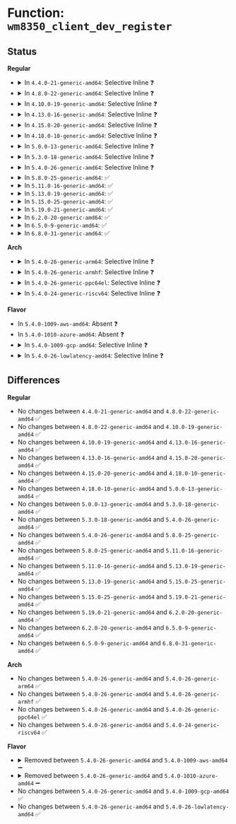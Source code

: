 # Function: <code>wm8350_client_dev_register</code>

## Status
<b>Regular</b>
<ul>
<li>
<details>
<summary>In <code>4.4.0-21-generic-amd64</code>: Selective Inline ❓</summary>

```c
void wm8350_client_dev_register(struct wm8350 * wm8350, const char * name, struct platform_device * * pdev)
```

```json
{
  "name": "wm8350_client_dev_register",
  "collision_type": "Unique Static",
  "inline_type": "Selective",
  "funcs": [
    {
      "addr": 18446744071584630304,
      "name": "wm8350_client_dev_register",
      "external": false,
      "loc": "drivers/mfd/wm8350-core.c:254",
      "file": "drivers/mfd/wm8350-core.c",
      "inline": "not declared, inlined",
      "caller_inline": [],
      "caller_func": [
        "drivers/mfd/wm8350-core.c:wm8350_device_init",
        "drivers/mfd/wm8350-core.c:wm8350_device_init",
        "drivers/mfd/wm8350-core.c:wm8350_device_init",
        "drivers/mfd/wm8350-core.c:wm8350_device_init",
        "drivers/mfd/wm8350-core.c:wm8350_device_init",
        "drivers/mfd/wm8350-core.c:wm8350_device_init"
      ]
    }
  ],
  "symbols": [
    {
      "addr": 18446744071584630304,
      "name": "wm8350_client_dev_register",
      "section": ".text",
      "bind": "STB_LOCAL",
      "size": 143
    }
  ]
}
```
</details>
</li>
<li>
<details>
<summary>In <code>4.8.0-22-generic-amd64</code>: Selective Inline ❓</summary>

```c
void wm8350_client_dev_register(struct wm8350 * wm8350, const char * name, struct platform_device * * pdev)
```

```json
{
  "name": "wm8350_client_dev_register",
  "collision_type": "Unique Static",
  "inline_type": "Selective",
  "funcs": [
    {
      "addr": 18446744071584982800,
      "name": "wm8350_client_dev_register",
      "external": false,
      "loc": "drivers/mfd/wm8350-core.c:254",
      "file": "drivers/mfd/wm8350-core.c",
      "inline": "not declared, inlined",
      "caller_inline": [],
      "caller_func": [
        "drivers/mfd/wm8350-core.c:wm8350_device_init",
        "drivers/mfd/wm8350-core.c:wm8350_device_init",
        "drivers/mfd/wm8350-core.c:wm8350_device_init",
        "drivers/mfd/wm8350-core.c:wm8350_device_init",
        "drivers/mfd/wm8350-core.c:wm8350_device_init",
        "drivers/mfd/wm8350-core.c:wm8350_device_init"
      ]
    }
  ],
  "symbols": [
    {
      "addr": 18446744071584982800,
      "name": "wm8350_client_dev_register",
      "section": ".text",
      "bind": "STB_LOCAL",
      "size": 143
    }
  ]
}
```
</details>
</li>
<li>
<details>
<summary>In <code>4.10.0-19-generic-amd64</code>: Selective Inline ❓</summary>

```c
void wm8350_client_dev_register(struct wm8350 * wm8350, const char * name, struct platform_device * * pdev)
```

```json
{
  "name": "wm8350_client_dev_register",
  "collision_type": "Unique Static",
  "inline_type": "Selective",
  "funcs": [
    {
      "addr": 18446744071585166336,
      "name": "wm8350_client_dev_register",
      "external": false,
      "loc": "drivers/mfd/wm8350-core.c:254",
      "file": "drivers/mfd/wm8350-core.c",
      "inline": "not declared, inlined",
      "caller_inline": [],
      "caller_func": [
        "drivers/mfd/wm8350-core.c:wm8350_device_init",
        "drivers/mfd/wm8350-core.c:wm8350_device_init",
        "drivers/mfd/wm8350-core.c:wm8350_device_init",
        "drivers/mfd/wm8350-core.c:wm8350_device_init",
        "drivers/mfd/wm8350-core.c:wm8350_device_init",
        "drivers/mfd/wm8350-core.c:wm8350_device_init"
      ]
    }
  ],
  "symbols": [
    {
      "addr": 18446744071585166336,
      "name": "wm8350_client_dev_register",
      "section": ".text",
      "bind": "STB_LOCAL",
      "size": 143
    }
  ]
}
```
</details>
</li>
<li>
<details>
<summary>In <code>4.13.0-16-generic-amd64</code>: Selective Inline ❓</summary>

```c
void wm8350_client_dev_register(struct wm8350 * wm8350, const char * name, struct platform_device * * pdev)
```

```json
{
  "name": "wm8350_client_dev_register",
  "collision_type": "Unique Static",
  "inline_type": "Selective",
  "funcs": [
    {
      "addr": 18446744071585248000,
      "name": "wm8350_client_dev_register",
      "external": false,
      "loc": "drivers/mfd/wm8350-core.c:254",
      "file": "drivers/mfd/wm8350-core.c",
      "inline": "not declared, inlined",
      "caller_inline": [],
      "caller_func": [
        "drivers/mfd/wm8350-core.c:wm8350_device_init",
        "drivers/mfd/wm8350-core.c:wm8350_device_init",
        "drivers/mfd/wm8350-core.c:wm8350_device_init",
        "drivers/mfd/wm8350-core.c:wm8350_device_init",
        "drivers/mfd/wm8350-core.c:wm8350_device_init",
        "drivers/mfd/wm8350-core.c:wm8350_device_init"
      ]
    }
  ],
  "symbols": [
    {
      "addr": 18446744071585248000,
      "name": "wm8350_client_dev_register",
      "section": ".text",
      "bind": "STB_LOCAL",
      "size": 150
    }
  ]
}
```
</details>
</li>
<li>
<details>
<summary>In <code>4.15.0-20-generic-amd64</code>: Selective Inline ❓</summary>

```c
void wm8350_client_dev_register(struct wm8350 * wm8350, const char * name, struct platform_device * * pdev)
```

```json
{
  "name": "wm8350_client_dev_register",
  "collision_type": "Unique Static",
  "inline_type": "Selective",
  "funcs": [
    {
      "addr": 18446744071585675744,
      "name": "wm8350_client_dev_register",
      "external": false,
      "loc": "drivers/mfd/wm8350-core.c:254",
      "file": "drivers/mfd/wm8350-core.c",
      "inline": "not declared, inlined",
      "caller_inline": [],
      "caller_func": [
        "drivers/mfd/wm8350-core.c:wm8350_device_init",
        "drivers/mfd/wm8350-core.c:wm8350_device_init",
        "drivers/mfd/wm8350-core.c:wm8350_device_init",
        "drivers/mfd/wm8350-core.c:wm8350_device_init",
        "drivers/mfd/wm8350-core.c:wm8350_device_init",
        "drivers/mfd/wm8350-core.c:wm8350_device_init"
      ]
    }
  ],
  "symbols": [
    {
      "addr": 18446744071585675744,
      "name": "wm8350_client_dev_register",
      "section": ".text",
      "bind": "STB_LOCAL",
      "size": 150
    }
  ]
}
```
</details>
</li>
<li>
<details>
<summary>In <code>4.18.0-10-generic-amd64</code>: Selective Inline ❓</summary>

```c
void wm8350_client_dev_register(struct wm8350 * wm8350, const char * name, struct platform_device * * pdev)
```

```json
{
  "name": "wm8350_client_dev_register",
  "collision_type": "Unique Static",
  "inline_type": "Selective",
  "funcs": [
    {
      "addr": 18446744071585921696,
      "name": "wm8350_client_dev_register",
      "external": false,
      "loc": "drivers/mfd/wm8350-core.c:254",
      "file": "drivers/mfd/wm8350-core.c",
      "inline": "not declared, inlined",
      "caller_inline": [],
      "caller_func": [
        "drivers/mfd/wm8350-core.c:wm8350_device_init",
        "drivers/mfd/wm8350-core.c:wm8350_device_init",
        "drivers/mfd/wm8350-core.c:wm8350_device_init",
        "drivers/mfd/wm8350-core.c:wm8350_device_init",
        "drivers/mfd/wm8350-core.c:wm8350_device_init",
        "drivers/mfd/wm8350-core.c:wm8350_device_init"
      ]
    }
  ],
  "symbols": [
    {
      "addr": 18446744071585921696,
      "name": "wm8350_client_dev_register",
      "section": ".text",
      "bind": "STB_LOCAL",
      "size": 150
    }
  ]
}
```
</details>
</li>
<li>
<details>
<summary>In <code>5.0.0-13-generic-amd64</code>: Selective Inline ❓</summary>

```c
void wm8350_client_dev_register(struct wm8350 * wm8350, const char * name, struct platform_device * * pdev)
```

```json
{
  "name": "wm8350_client_dev_register",
  "collision_type": "Unique Static",
  "inline_type": "Selective",
  "funcs": [
    {
      "addr": 18446744071586057840,
      "name": "wm8350_client_dev_register",
      "external": false,
      "loc": "drivers/mfd/wm8350-core.c:254",
      "file": "drivers/mfd/wm8350-core.c",
      "inline": "not declared, inlined",
      "caller_inline": [],
      "caller_func": [
        "drivers/mfd/wm8350-core.c:wm8350_device_init",
        "drivers/mfd/wm8350-core.c:wm8350_device_init",
        "drivers/mfd/wm8350-core.c:wm8350_device_init",
        "drivers/mfd/wm8350-core.c:wm8350_device_init",
        "drivers/mfd/wm8350-core.c:wm8350_device_init",
        "drivers/mfd/wm8350-core.c:wm8350_device_init"
      ]
    }
  ],
  "symbols": [
    {
      "addr": 18446744071586057840,
      "name": "wm8350_client_dev_register",
      "section": ".text",
      "bind": "STB_LOCAL",
      "size": 150
    }
  ]
}
```
</details>
</li>
<li>
<details>
<summary>In <code>5.3.0-18-generic-amd64</code>: Selective Inline ❓</summary>

```c
void wm8350_client_dev_register(struct wm8350 * wm8350, const char * name, struct platform_device * * pdev)
```

```json
{
  "name": "wm8350_client_dev_register",
  "collision_type": "Unique Static",
  "inline_type": "Selective",
  "funcs": [
    {
      "addr": 18446744071586293144,
      "name": "wm8350_client_dev_register",
      "external": false,
      "loc": "drivers/mfd/wm8350-core.c:250",
      "file": "drivers/mfd/wm8350-core.c",
      "inline": "not declared, inlined",
      "caller_inline": [],
      "caller_func": [
        "drivers/mfd/wm8350-core.c:wm8350_device_init",
        "drivers/mfd/wm8350-core.c:wm8350_device_init",
        "drivers/mfd/wm8350-core.c:wm8350_device_init",
        "drivers/mfd/wm8350-core.c:wm8350_device_init",
        "drivers/mfd/wm8350-core.c:wm8350_device_init",
        "drivers/mfd/wm8350-core.c:wm8350_device_init"
      ]
    }
  ],
  "symbols": [
    {
      "addr": 18446744071586293144,
      "name": "wm8350_client_dev_register",
      "section": ".text",
      "bind": "STB_LOCAL",
      "size": 136
    }
  ]
}
```
</details>
</li>
<li>
<details>
<summary>In <code>5.4.0-26-generic-amd64</code>: Selective Inline ❓</summary>

```c
void wm8350_client_dev_register(struct wm8350 * wm8350, const char * name, struct platform_device * * pdev)
```

```json
{
  "name": "wm8350_client_dev_register",
  "collision_type": "Unique Static",
  "inline_type": "Selective",
  "funcs": [
    {
      "addr": 18446744071586441352,
      "name": "wm8350_client_dev_register",
      "external": false,
      "loc": "drivers/mfd/wm8350-core.c:250",
      "file": "drivers/mfd/wm8350-core.c",
      "inline": "not declared, inlined",
      "caller_inline": [],
      "caller_func": [
        "drivers/mfd/wm8350-core.c:wm8350_device_init",
        "drivers/mfd/wm8350-core.c:wm8350_device_init",
        "drivers/mfd/wm8350-core.c:wm8350_device_init",
        "drivers/mfd/wm8350-core.c:wm8350_device_init",
        "drivers/mfd/wm8350-core.c:wm8350_device_init",
        "drivers/mfd/wm8350-core.c:wm8350_device_init"
      ]
    }
  ],
  "symbols": [
    {
      "addr": 18446744071586441352,
      "name": "wm8350_client_dev_register",
      "section": ".text",
      "bind": "STB_LOCAL",
      "size": 136
    }
  ]
}
```
</details>
</li>
<li>
<details>
<summary>In <code>5.8.0-25-generic-amd64</code>: ✅</summary>

```c
void wm8350_client_dev_register(struct wm8350 * wm8350, const char * name, struct platform_device * * pdev)
```

```json
{
  "name": "wm8350_client_dev_register",
  "collision_type": "Unique Static",
  "inline_type": "No",
  "funcs": [
    {
      "addr": 18446744071587217904,
      "name": "wm8350_client_dev_register",
      "external": false,
      "loc": "drivers/mfd/wm8350-core.c:250",
      "file": "drivers/mfd/wm8350-core.c",
      "inline": "seen, unknown",
      "caller_inline": [],
      "caller_func": [
        "drivers/mfd/wm8350-core.c:wm8350_device_init",
        "drivers/mfd/wm8350-core.c:wm8350_device_init",
        "drivers/mfd/wm8350-core.c:wm8350_device_init",
        "drivers/mfd/wm8350-core.c:wm8350_device_init",
        "drivers/mfd/wm8350-core.c:wm8350_device_init",
        "drivers/mfd/wm8350-core.c:wm8350_device_init"
      ]
    }
  ],
  "symbols": [
    {
      "addr": 18446744071587217904,
      "name": "wm8350_client_dev_register",
      "section": ".text",
      "bind": "STB_LOCAL",
      "size": 136
    }
  ]
}
```
</details>
</li>
<li>
<details>
<summary>In <code>5.11.0-16-generic-amd64</code>: ✅</summary>

```c
void wm8350_client_dev_register(struct wm8350 * wm8350, const char * name, struct platform_device * * pdev)
```

```json
{
  "name": "wm8350_client_dev_register",
  "collision_type": "Unique Static",
  "inline_type": "No",
  "funcs": [
    {
      "addr": 18446744071591502740,
      "name": "wm8350_client_dev_register",
      "external": false,
      "loc": "drivers/mfd/wm8350-core.c:254",
      "file": "drivers/mfd/wm8350-core.c",
      "inline": "seen, unknown",
      "caller_inline": [],
      "caller_func": [
        "drivers/mfd/wm8350-core.c:wm8350_device_init",
        "drivers/mfd/wm8350-core.c:wm8350_device_init",
        "drivers/mfd/wm8350-core.c:wm8350_device_init",
        "drivers/mfd/wm8350-core.c:wm8350_device_init",
        "drivers/mfd/wm8350-core.c:wm8350_device_init",
        "drivers/mfd/wm8350-core.c:wm8350_device_init"
      ]
    }
  ],
  "symbols": [
    {
      "addr": 18446744071591502740,
      "name": "wm8350_client_dev_register",
      "section": ".text",
      "bind": "STB_LOCAL",
      "size": 136
    }
  ]
}
```
</details>
</li>
<li>
<details>
<summary>In <code>5.13.0-19-generic-amd64</code>: ✅</summary>

```c
void wm8350_client_dev_register(struct wm8350 * wm8350, const char * name, struct platform_device * * pdev)
```

```json
{
  "name": "wm8350_client_dev_register",
  "collision_type": "Unique Static",
  "inline_type": "No",
  "funcs": [
    {
      "addr": 18446744071591445778,
      "name": "wm8350_client_dev_register",
      "external": false,
      "loc": "drivers/mfd/wm8350-core.c:254",
      "file": "drivers/mfd/wm8350-core.c",
      "inline": "seen, unknown",
      "caller_inline": [],
      "caller_func": [
        "drivers/mfd/wm8350-core.c:wm8350_device_init",
        "drivers/mfd/wm8350-core.c:wm8350_device_init",
        "drivers/mfd/wm8350-core.c:wm8350_device_init",
        "drivers/mfd/wm8350-core.c:wm8350_device_init",
        "drivers/mfd/wm8350-core.c:wm8350_device_init",
        "drivers/mfd/wm8350-core.c:wm8350_device_init"
      ]
    }
  ],
  "symbols": [
    {
      "addr": 18446744071591445778,
      "name": "wm8350_client_dev_register",
      "section": ".text",
      "bind": "STB_LOCAL",
      "size": 136
    }
  ]
}
```
</details>
</li>
<li>
<details>
<summary>In <code>5.15.0-25-generic-amd64</code>: ✅</summary>

```c
void wm8350_client_dev_register(struct wm8350 * wm8350, const char * name, struct platform_device * * pdev)
```

```json
{
  "name": "wm8350_client_dev_register",
  "collision_type": "Unique Static",
  "inline_type": "No",
  "funcs": [
    {
      "addr": 18446744071592506968,
      "name": "wm8350_client_dev_register",
      "external": false,
      "loc": "drivers/mfd/wm8350-core.c:254",
      "file": "drivers/mfd/wm8350-core.c",
      "inline": "seen, unknown",
      "caller_inline": [],
      "caller_func": [
        "drivers/mfd/wm8350-core.c:wm8350_device_init",
        "drivers/mfd/wm8350-core.c:wm8350_device_init",
        "drivers/mfd/wm8350-core.c:wm8350_device_init",
        "drivers/mfd/wm8350-core.c:wm8350_device_init",
        "drivers/mfd/wm8350-core.c:wm8350_device_init",
        "drivers/mfd/wm8350-core.c:wm8350_device_init"
      ]
    }
  ],
  "symbols": [
    {
      "addr": 18446744071592506968,
      "name": "wm8350_client_dev_register",
      "section": ".text",
      "bind": "STB_LOCAL",
      "size": 136
    }
  ]
}
```
</details>
</li>
<li>
<details>
<summary>In <code>5.19.0-21-generic-amd64</code>: ✅</summary>

```c
void wm8350_client_dev_register(struct wm8350 * wm8350, const char * name, struct platform_device * * pdev)
```

```json
{
  "name": "wm8350_client_dev_register",
  "collision_type": "Unique Static",
  "inline_type": "No",
  "funcs": [
    {
      "addr": 18446744071594377043,
      "name": "wm8350_client_dev_register",
      "external": false,
      "loc": "drivers/mfd/wm8350-core.c:254",
      "file": "drivers/mfd/wm8350-core.c",
      "inline": "seen, unknown",
      "caller_inline": [],
      "caller_func": [
        "drivers/mfd/wm8350-core.c:wm8350_device_init",
        "drivers/mfd/wm8350-core.c:wm8350_device_init",
        "drivers/mfd/wm8350-core.c:wm8350_device_init",
        "drivers/mfd/wm8350-core.c:wm8350_device_init",
        "drivers/mfd/wm8350-core.c:wm8350_device_init",
        "drivers/mfd/wm8350-core.c:wm8350_device_init"
      ]
    }
  ],
  "symbols": [
    {
      "addr": 18446744071594377043,
      "name": "wm8350_client_dev_register",
      "section": ".text",
      "bind": "STB_LOCAL",
      "size": 148
    }
  ]
}
```
</details>
</li>
<li>
<details>
<summary>In <code>6.2.0-20-generic-amd64</code>: ✅</summary>

```c
void wm8350_client_dev_register(struct wm8350 * wm8350, const char * name, struct platform_device * * pdev)
```

```json
{
  "name": "wm8350_client_dev_register",
  "collision_type": "Unique Static",
  "inline_type": "No",
  "funcs": [
    {
      "addr": 18446744071590617424,
      "name": "wm8350_client_dev_register",
      "external": false,
      "loc": "drivers/mfd/wm8350-core.c:254",
      "file": "drivers/mfd/wm8350-core.c",
      "inline": "seen, unknown",
      "caller_inline": [],
      "caller_func": [
        "drivers/mfd/wm8350-core.c:wm8350_device_init",
        "drivers/mfd/wm8350-core.c:wm8350_device_init",
        "drivers/mfd/wm8350-core.c:wm8350_device_init",
        "drivers/mfd/wm8350-core.c:wm8350_device_init",
        "drivers/mfd/wm8350-core.c:wm8350_device_init",
        "drivers/mfd/wm8350-core.c:wm8350_device_init"
      ]
    }
  ],
  "symbols": [
    {
      "addr": 18446744071590617424,
      "name": "wm8350_client_dev_register",
      "section": ".text",
      "bind": "STB_LOCAL",
      "size": 192
    }
  ]
}
```
</details>
</li>
<li>
<details>
<summary>In <code>6.5.0-9-generic-amd64</code>: ✅</summary>

```c
void wm8350_client_dev_register(struct wm8350 * wm8350, const char * name, struct platform_device * * pdev)
```

```json
{
  "name": "wm8350_client_dev_register",
  "collision_type": "Unique Static",
  "inline_type": "No",
  "funcs": [
    {
      "addr": 18446744071590958512,
      "name": "wm8350_client_dev_register",
      "external": false,
      "loc": "drivers/mfd/wm8350-core.c:254",
      "file": "drivers/mfd/wm8350-core.c",
      "inline": "seen, unknown",
      "caller_inline": [],
      "caller_func": [
        "drivers/mfd/wm8350-core.c:wm8350_device_init",
        "drivers/mfd/wm8350-core.c:wm8350_device_init",
        "drivers/mfd/wm8350-core.c:wm8350_device_init",
        "drivers/mfd/wm8350-core.c:wm8350_device_init",
        "drivers/mfd/wm8350-core.c:wm8350_device_init",
        "drivers/mfd/wm8350-core.c:wm8350_device_init"
      ]
    }
  ],
  "symbols": [
    {
      "addr": 18446744071590958512,
      "name": "wm8350_client_dev_register",
      "section": ".text",
      "bind": "STB_LOCAL",
      "size": 192
    }
  ]
}
```
</details>
</li>
<li>
<details>
<summary>In <code>6.8.0-31-generic-amd64</code>: ✅</summary>

```c
void wm8350_client_dev_register(struct wm8350 * wm8350, const char * name, struct platform_device * * pdev)
```

```json
{
  "name": "wm8350_client_dev_register",
  "collision_type": "Unique Static",
  "inline_type": "No",
  "funcs": [
    {
      "addr": 18446744071591302352,
      "name": "wm8350_client_dev_register",
      "external": false,
      "loc": "drivers/mfd/wm8350-core.c:254",
      "file": "drivers/mfd/wm8350-core.c",
      "inline": "seen, unknown",
      "caller_inline": [],
      "caller_func": [
        "drivers/mfd/wm8350-core.c:wm8350_device_init",
        "drivers/mfd/wm8350-core.c:wm8350_device_init",
        "drivers/mfd/wm8350-core.c:wm8350_device_init",
        "drivers/mfd/wm8350-core.c:wm8350_device_init",
        "drivers/mfd/wm8350-core.c:wm8350_device_init",
        "drivers/mfd/wm8350-core.c:wm8350_device_init"
      ]
    }
  ],
  "symbols": [
    {
      "addr": 18446744071591302352,
      "name": "wm8350_client_dev_register",
      "section": ".text",
      "bind": "STB_LOCAL",
      "size": 192
    }
  ]
}
```
</details>
</li>
</ul>
<b>Arch</b>
<ul>
<li>
<details>
<summary>In <code>5.4.0-26-generic-arm64</code>: Selective Inline ❓</summary>

```c
void wm8350_client_dev_register(struct wm8350 * wm8350, const char * name, struct platform_device * * pdev)
```

```json
{
  "name": "wm8350_client_dev_register",
  "collision_type": "Unique Static",
  "inline_type": "Selective",
  "funcs": [
    {
      "addr": 18446603336499306344,
      "name": "wm8350_client_dev_register",
      "external": false,
      "loc": "drivers/mfd/wm8350-core.c:250",
      "file": "drivers/mfd/wm8350-core.c",
      "inline": "not declared, inlined",
      "caller_inline": [],
      "caller_func": [
        "drivers/mfd/wm8350-core.c:wm8350_device_init",
        "drivers/mfd/wm8350-core.c:wm8350_device_init",
        "drivers/mfd/wm8350-core.c:wm8350_device_init",
        "drivers/mfd/wm8350-core.c:wm8350_device_init",
        "drivers/mfd/wm8350-core.c:wm8350_device_init",
        "drivers/mfd/wm8350-core.c:wm8350_device_init"
      ]
    }
  ],
  "symbols": [
    {
      "addr": 18446603336499306344,
      "name": "wm8350_client_dev_register",
      "section": ".text",
      "bind": "STB_LOCAL",
      "size": 160
    }
  ]
}
```
</details>
</li>
<li>
<details>
<summary>In <code>5.4.0-26-generic-armhf</code>: Selective Inline ❓</summary>

```c
void wm8350_client_dev_register(struct wm8350 * wm8350, const char * name, struct platform_device * * pdev)
```

```json
{
  "name": "wm8350_client_dev_register",
  "collision_type": "Unique Static",
  "inline_type": "Selective",
  "funcs": [
    {
      "addr": 3231851052,
      "name": "wm8350_client_dev_register",
      "external": false,
      "loc": "drivers/mfd/wm8350-core.c:250",
      "file": "drivers/mfd/wm8350-core.c",
      "inline": "not declared, inlined",
      "caller_inline": [],
      "caller_func": [
        "drivers/mfd/wm8350-core.c:wm8350_device_init",
        "drivers/mfd/wm8350-core.c:wm8350_device_init",
        "drivers/mfd/wm8350-core.c:wm8350_device_init",
        "drivers/mfd/wm8350-core.c:wm8350_device_init",
        "drivers/mfd/wm8350-core.c:wm8350_device_init",
        "drivers/mfd/wm8350-core.c:wm8350_device_init"
      ]
    }
  ],
  "symbols": [
    {
      "addr": 3231851052,
      "name": "wm8350_client_dev_register",
      "section": ".text",
      "bind": "STB_LOCAL",
      "size": 152
    }
  ]
}
```
</details>
</li>
<li>
<details>
<summary>In <code>5.4.0-26-generic-ppc64el</code>: Selective Inline ❓</summary>

```c
void wm8350_client_dev_register(struct wm8350 * wm8350, const char * name, struct platform_device * * pdev)
```

```json
{
  "name": "wm8350_client_dev_register",
  "collision_type": "Unique Static",
  "inline_type": "Selective",
  "funcs": [
    {
      "addr": 13835058055292523240,
      "name": "wm8350_client_dev_register",
      "external": false,
      "loc": "drivers/mfd/wm8350-core.c:250",
      "file": "drivers/mfd/wm8350-core.c",
      "inline": "not declared, inlined",
      "caller_inline": [],
      "caller_func": [
        "drivers/mfd/wm8350-core.c:wm8350_device_init",
        "drivers/mfd/wm8350-core.c:wm8350_device_init",
        "drivers/mfd/wm8350-core.c:wm8350_device_init",
        "drivers/mfd/wm8350-core.c:wm8350_device_init",
        "drivers/mfd/wm8350-core.c:wm8350_device_init",
        "drivers/mfd/wm8350-core.c:wm8350_device_init"
      ]
    }
  ],
  "symbols": [
    {
      "addr": 13835058055292523240,
      "name": "wm8350_client_dev_register",
      "section": ".text",
      "bind": "STB_LOCAL",
      "size": 216
    }
  ]
}
```
</details>
</li>
<li>
<details>
<summary>In <code>5.4.0-24-generic-riscv64</code>: Selective Inline ❓</summary>

```c
void wm8350_client_dev_register(struct wm8350 * wm8350, const char * name, struct platform_device * * pdev)
```

```json
{
  "name": "wm8350_client_dev_register",
  "collision_type": "Unique Static",
  "inline_type": "Selective",
  "funcs": [
    {
      "addr": 18446743936276556446,
      "name": "wm8350_client_dev_register",
      "external": false,
      "loc": "drivers/mfd/wm8350-core.c:250",
      "file": "drivers/mfd/wm8350-core.c",
      "inline": "not declared, inlined",
      "caller_inline": [],
      "caller_func": [
        "drivers/mfd/wm8350-core.c:wm8350_device_init",
        "drivers/mfd/wm8350-core.c:wm8350_device_init",
        "drivers/mfd/wm8350-core.c:wm8350_device_init",
        "drivers/mfd/wm8350-core.c:wm8350_device_init",
        "drivers/mfd/wm8350-core.c:wm8350_device_init",
        "drivers/mfd/wm8350-core.c:wm8350_device_init"
      ]
    }
  ],
  "symbols": [
    {
      "addr": 18446743936276556446,
      "name": "wm8350_client_dev_register",
      "section": ".text",
      "bind": "STB_LOCAL",
      "size": 144
    }
  ]
}
```
</details>
</li>
</ul>
<b>Flavor</b>
<ul>
<li>
In <code>5.4.0-1009-aws-amd64</code>: Absent ❓
</li>
<li>
In <code>5.4.0-1010-azure-amd64</code>: Absent ❓
</li>
<li>
<details>
<summary>In <code>5.4.0-1009-gcp-amd64</code>: Selective Inline ❓</summary>

```c
void wm8350_client_dev_register(struct wm8350 * wm8350, const char * name, struct platform_device * * pdev)
```

```json
{
  "name": "wm8350_client_dev_register",
  "collision_type": "Unique Static",
  "inline_type": "Selective",
  "funcs": [
    {
      "addr": 18446744071586389320,
      "name": "wm8350_client_dev_register",
      "external": false,
      "loc": "drivers/mfd/wm8350-core.c:250",
      "file": "drivers/mfd/wm8350-core.c",
      "inline": "not declared, inlined",
      "caller_inline": [],
      "caller_func": [
        "drivers/mfd/wm8350-core.c:wm8350_device_init",
        "drivers/mfd/wm8350-core.c:wm8350_device_init",
        "drivers/mfd/wm8350-core.c:wm8350_device_init",
        "drivers/mfd/wm8350-core.c:wm8350_device_init",
        "drivers/mfd/wm8350-core.c:wm8350_device_init",
        "drivers/mfd/wm8350-core.c:wm8350_device_init"
      ]
    }
  ],
  "symbols": [
    {
      "addr": 18446744071586389320,
      "name": "wm8350_client_dev_register",
      "section": ".text",
      "bind": "STB_LOCAL",
      "size": 136
    }
  ]
}
```
</details>
</li>
<li>
<details>
<summary>In <code>5.4.0-26-lowlatency-amd64</code>: Selective Inline ❓</summary>

```c
void wm8350_client_dev_register(struct wm8350 * wm8350, const char * name, struct platform_device * * pdev)
```

```json
{
  "name": "wm8350_client_dev_register",
  "collision_type": "Unique Static",
  "inline_type": "Selective",
  "funcs": [
    {
      "addr": 18446744071586501000,
      "name": "wm8350_client_dev_register",
      "external": false,
      "loc": "drivers/mfd/wm8350-core.c:250",
      "file": "drivers/mfd/wm8350-core.c",
      "inline": "not declared, inlined",
      "caller_inline": [],
      "caller_func": [
        "drivers/mfd/wm8350-core.c:wm8350_device_init",
        "drivers/mfd/wm8350-core.c:wm8350_device_init",
        "drivers/mfd/wm8350-core.c:wm8350_device_init",
        "drivers/mfd/wm8350-core.c:wm8350_device_init",
        "drivers/mfd/wm8350-core.c:wm8350_device_init",
        "drivers/mfd/wm8350-core.c:wm8350_device_init"
      ]
    }
  ],
  "symbols": [
    {
      "addr": 18446744071586501000,
      "name": "wm8350_client_dev_register",
      "section": ".text",
      "bind": "STB_LOCAL",
      "size": 136
    }
  ]
}
```
</details>
</li>
</ul>

## Differences
<b>Regular</b>
<ul>
<li>
No changes between <code>4.4.0-21-generic-amd64</code> and <code>4.8.0-22-generic-amd64</code> ✅
</li>
<li>
No changes between <code>4.8.0-22-generic-amd64</code> and <code>4.10.0-19-generic-amd64</code> ✅
</li>
<li>
No changes between <code>4.10.0-19-generic-amd64</code> and <code>4.13.0-16-generic-amd64</code> ✅
</li>
<li>
No changes between <code>4.13.0-16-generic-amd64</code> and <code>4.15.0-20-generic-amd64</code> ✅
</li>
<li>
No changes between <code>4.15.0-20-generic-amd64</code> and <code>4.18.0-10-generic-amd64</code> ✅
</li>
<li>
No changes between <code>4.18.0-10-generic-amd64</code> and <code>5.0.0-13-generic-amd64</code> ✅
</li>
<li>
No changes between <code>5.0.0-13-generic-amd64</code> and <code>5.3.0-18-generic-amd64</code> ✅
</li>
<li>
No changes between <code>5.3.0-18-generic-amd64</code> and <code>5.4.0-26-generic-amd64</code> ✅
</li>
<li>
No changes between <code>5.4.0-26-generic-amd64</code> and <code>5.8.0-25-generic-amd64</code> ✅
</li>
<li>
No changes between <code>5.8.0-25-generic-amd64</code> and <code>5.11.0-16-generic-amd64</code> ✅
</li>
<li>
No changes between <code>5.11.0-16-generic-amd64</code> and <code>5.13.0-19-generic-amd64</code> ✅
</li>
<li>
No changes between <code>5.13.0-19-generic-amd64</code> and <code>5.15.0-25-generic-amd64</code> ✅
</li>
<li>
No changes between <code>5.15.0-25-generic-amd64</code> and <code>5.19.0-21-generic-amd64</code> ✅
</li>
<li>
No changes between <code>5.19.0-21-generic-amd64</code> and <code>6.2.0-20-generic-amd64</code> ✅
</li>
<li>
No changes between <code>6.2.0-20-generic-amd64</code> and <code>6.5.0-9-generic-amd64</code> ✅
</li>
<li>
No changes between <code>6.5.0-9-generic-amd64</code> and <code>6.8.0-31-generic-amd64</code> ✅
</li>
</ul>
<b>Arch</b>
<ul>
<li>
No changes between <code>5.4.0-26-generic-amd64</code> and <code>5.4.0-26-generic-arm64</code> ✅
</li>
<li>
No changes between <code>5.4.0-26-generic-amd64</code> and <code>5.4.0-26-generic-armhf</code> ✅
</li>
<li>
No changes between <code>5.4.0-26-generic-amd64</code> and <code>5.4.0-26-generic-ppc64el</code> ✅
</li>
<li>
No changes between <code>5.4.0-26-generic-amd64</code> and <code>5.4.0-24-generic-riscv64</code> ✅
</li>
</ul>
<b>Flavor</b>
<ul>
<li>
<details>
<summary>Removed between <code>5.4.0-26-generic-amd64</code> and <code>5.4.0-1009-aws-amd64</code> ➖</summary>

```c
void wm8350_client_dev_register(struct wm8350 * wm8350, const char * name, struct platform_device * * pdev)
```
</details>
</li>
<li>
<details>
<summary>Removed between <code>5.4.0-26-generic-amd64</code> and <code>5.4.0-1010-azure-amd64</code> ➖</summary>

```c
void wm8350_client_dev_register(struct wm8350 * wm8350, const char * name, struct platform_device * * pdev)
```
</details>
</li>
<li>
No changes between <code>5.4.0-26-generic-amd64</code> and <code>5.4.0-1009-gcp-amd64</code> ✅
</li>
<li>
No changes between <code>5.4.0-26-generic-amd64</code> and <code>5.4.0-26-lowlatency-amd64</code> ✅
</li>
</ul>
